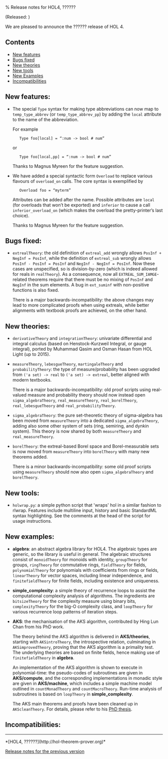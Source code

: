 % Release notes for HOL4, ??????

<!-- search and replace ?????? strings corresponding to release name -->
<!-- indent code within bulleted lists to column 11 -->

(Released: )

We are pleased to announce the ?????? release of HOL 4.

Contents
--------

-   [New features](#new-features)
-   [Bugs fixed](#bugs-fixed)
-   [New theories](#new-theories)
-   [New tools](#new-tools)
-   [New Examples](#new-examples)
-   [Incompatibilities](#incompatibilities)

New features:
-------------

*   The special `Type` syntax for making type abbreviations can now map to `temp_type_abbrev` (or `temp_type_abbrev_pp`) by adding the `local` attribute to the name of the abbreviation.

    For example

           Type foo[local] = “:num -> bool # num”

    or

           Type foo[local,pp] = “:num -> bool # num”

    Thanks to Magnus Myreen for the feature suggestion.

*   We have added a special syntactic form `Overload` to replace various flavours of `overload_on` calls.
    The core syntax is exemplified by

           Overload foo = “myterm”

    Attributes can be added after the name.
    Possible attributes are `local` (for overloads that won’t be exported) and `inferior` to cause a call `inferior_overload_on` (which makes the overload the pretty-printer’s last choice).

    Thanks to Magnus Myreen for the feature suggestion.

Bugs fixed:
-----------

*  `extrealTheory`: the old definition of `extreal_add` wrongly allows
   `PosInf + NegInf = PosInf`, while the definition of `extreal_sub` wrongly
    allows `PosInf - PosInf = PosInf` and `NegInf - NegInf = PosInf`. Now
    these cases are unspecified, so is division-by-zero (which is indeed
    allowed for reals in `realTheory`). As a consequence, now all
   `EXTREAL_SUM_IAMGE`-related theorems require that there must be no
    mixing of `PosInf` and `NegInf` in the sum elements.
    A bug in `ext_suminf` with non-positive functions is also fixed.

    There is a major backwards-incompatibility: the above changes may
    lead to more complicated proofs when using extreals, while better 
    alignments with textbook proofs are achieved, on the other hand.

New theories:
-------------

*  `derivativeTheory` and `integrationTheory`: univariate
    differential and integral calculus (based on Henstock-Kurzweil
    Integral, or gauge integral), ported by Muhammad Qasim and Osman
    Hasan from HOL Light (up to 2015).

*  `measureTheory`, `lebesgueTheory`, `martingaleTheory` and `probabilityTheory`:
    the type of measure/probability has been upgraded
    from `('a set) -> real` to `('a set) -> extreal`, better aligned with
    modern textbooks.

    There is a major backwards-incompatibility: old proof scripts
    using real-valued measure and probability theory should now
    instead open `sigma_algebraTheory`, `real_measureTheory`,
    `real_borelTheory`, `real_lebesgueTheory` and `real_probabilityTheory`.

*  `sigma_algebraTheory`: the pure set-theoretic theory of sigma-algebra
    has been moved from `measureTheory` into a dedicated `sigma_algebraTheory`,
    adding also some other system of sets (ring, semiring, and dynkin system).
    This theory is now shared by both `measureTheory` and `real_measureTheory`.

*  `borelTheory`: the extreal-based Borel space and Borel-measurable
    sets is now moved from `measureTheory` into `borelTheory` with
    many new theorems added.

    There is a minor backwards-incompatibility: some old proof scripts using
   `measureTheory` should now also open `sigma_algebraTheory` and `borelTheory`.

New tools:
----------

*  `holwrap.py`: a simple python script that 'wraps' hol in a similar fashion 
    to rlwrap. Features include multiline input, history and basic StandardML
    syntax highlighting. 
    See the comments at the head of the script for usage instructions.

New examples:
-------------

*  __algebra__: an abstract algebra library for HOL4. The algebraic types
    are generic, so the library is useful in general.
    The algebraic structures consist of
    `monoidTheory` for monoids with identity, `groupTheory` for groups,
    `ringTheory` for commutative rings, `fieldTheory` for fields,
    `polynomialTheory` for polynomials with coefficients from rings or fields,
    `linearTheory` for vector spaces, including linear independence, and
    `finitefieldTheory` for finite fields, including existence and uniqueness.

*  __simple_complexity__: a simple theory of recurrence loops to assist the
    computational complexity analysis of algorithms. The ingredients are
    `bitsizeTheory` for the complexity measure using binary bits,
    `complexityTheory` for the big-O complexity class,
    and `loopTheory` for various recurrence loop patterns of iteration steps.

*  __AKS__: the mechanisation of the AKS algorithm, contributed by Hing Lun Chan
    from his PhD work.

    The theory behind the AKS algorithm is delivered in __AKS/theories__,
    starting with `AKSintroTheory`, the introspective relation,
    culminating in `AKSimprovedTheory`, proving that the AKS algorithm is a primality test.
    The underlying theories are based on finite fields, hence making use of
    `finitefieldTheory` in __algebra__.

    An implementation of the AKS algorithm is shown to execute in polynomial-time:
    the pseudo-codes of subroutines are given in __AKS/compute__, and the corresponding
    implementations in monadic style are given in __AKS/machine__, which includes a
    simple machine model outlined in `countMonadTheory` and `countMacroTheory`.
    Run-time analysis of subroutines is based on `loopTheory` in __simple_complexity__.

    The AKS main theorems and proofs have been cleaned up in `AKScleanTheory`.
    For details, please refer to his [PhD thesis](http://hdl.handle.net/1885/177195).


Incompatibilities:
------------------

* * * * *

<div class="footer">
*[HOL4, ??????](http://hol-theorem-prover.org)*

[Release notes for the previous version](kananaskis-13.release.html)

</div>
